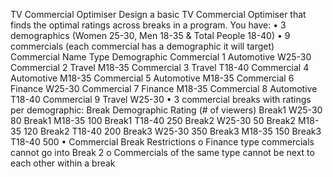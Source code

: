 TV Commercial Optimiser
Design a basic TV Commercial Optimiser that finds the optimal ratings across breaks in a program.
You have:
•	3 demographics (Women 25-30, Men 18-35 & Total People 18-40)
•	9 commercials (each commercial has a demographic it will target)
Commercial Name	Type	Demographic
Commercial 1	Automotive	W25-30
Commercial 2	Travel	M18-35
Commercial 3	Travel	T18-40
Commercial 4	Automotive	M18-35
Commercial 5	Automotive	M18-35
Commercial 6	Finance	W25-30
Commercial 7	Finance	M18-35
Commercial 8	Automotive	T18-40
Commercial 9	Travel	W25-30
•	3 commercial breaks with ratings per demographic:
Break	Demographic	Rating (# of viewers)
Break1	W25-30	80
Break1	M18-35	100
Break1	T18-40	250
Break2	W25-30	50
Break2	M18-35	120
Break2	T18-40	200
Break3	W25-30	350
Break3	M18-35	150
Break3	T18-40	500
•	Commercial Break Restrictions
o	Finance type commercials cannot go into Break 2
o	Commercials of the same type cannot be next to each other within a break
